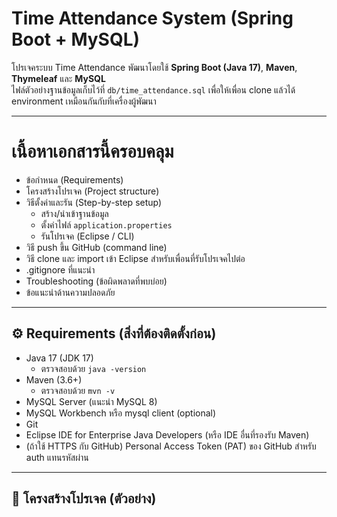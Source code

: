 # Time Attendance System (Spring Boot + MySQL)

โปรเจคระบบ Time Attendance พัฒนาโดยใช้ **Spring Boot (Java 17)**, **Maven**, **Thymeleaf** และ **MySQL**  
ไฟล์ตัวอย่างฐานข้อมูลเก็บไว้ที่ `db/time_attendance.sql` เพื่อให้เพื่อน clone แล้วได้ environment เหมือนกันกับที่เครื่องผู้พัฒนา

---

# เนื้อหาเอกสารนี้ครอบคลุม
- ข้อกำหนด (Requirements)
- โครงสร้างโปรเจค (Project structure)
- วิธีตั้งค่าและรัน (Step-by-step setup)
  - สร้าง/นำเข้าฐานข้อมูล
  - ตั้งค่าไฟล์ `application.properties`
  - รันโปรเจค (Eclipse / CLI)
- วิธี push ขึ้น GitHub (command line)
- วิธี clone และ import เข้า Eclipse สำหรับเพื่อนที่รับโปรเจคไปต่อ
- .gitignore ที่แนะนำ
- Troubleshooting (ข้อผิดพลาดที่พบบ่อย)
- ข้อแนะนำด้านความปลอดภัย

---

## ⚙️ Requirements (สิ่งที่ต้องติดตั้งก่อน)
- Java 17 (JDK 17)
  - ตรวจสอบด้วย `java -version`
- Maven (3.6+)  
  - ตรวจสอบด้วย `mvn -v`
- MySQL Server (แนะนำ MySQL 8)
- MySQL Workbench หรือ mysql client (optional)
- Git
- Eclipse IDE for Enterprise Java Developers (หรือ IDE อื่นที่รองรับ Maven)
- (ถ้าใช้ HTTPS กับ GitHub) Personal Access Token (PAT) ของ GitHub สำหรับ auth แทนรหัสผ่าน

---

## 📂 โครงสร้างโปรเจค (ตัวอย่าง)
